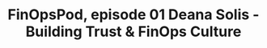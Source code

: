 ---
title: FinOpsPod, episode 01 Deana Solis - Building Trust & FinOps Culture
description: FinOps Pod launches for the first time with guest is Deana Solis, Sr. FinOps Engineer at Smarsh. Deana has been an active practitioner member of the FinOps Foundation since early 2020 and has been an active contributor to working groups in the foundation. During the interview, Deana goes over the importance of community, diversity and how to build trust when implementing a FinOps culture.
date-added: Apr 2022
type: Podcast
source: FinOps Foundation
label: 
cloud-provider: 
  - Multi-Cloud
framework-capabilities:
  - FinOps Education & Enablement
  - Establishing FinOps Culture
link: https://open.spotify.com/episode/0QCtHDcXuj8YfmGmZiP6ic
permalink: /resources/not-here/
listing: true
---